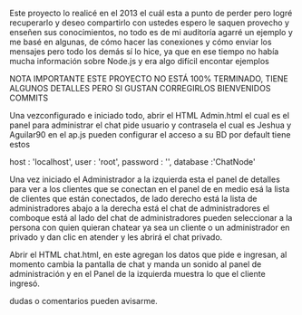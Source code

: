Este proyecto lo realicé en el 2013 el cuál esta a punto de perder pero logré recuperarlo y deseo compartirlo con ustedes 
espero le saquen provecho y enseñen sus conocimientos, no todo es de mi auditoría agarré un ejemplo y me basé en algunas,
de cómo hacer las conexiones y cómo enviar los mensajes pero todo los demás sí lo hice, ya que en ese tiempo no había mucha
información sobre Node.js y era algo difícil encontar ejemplos

NOTA IMPORTANTE
ESTE PROYECTO NO ESTÁ 100% TERMINADO, TIENE ALGUNOS DETALLES PERO SI GUSTAN CORREGIRLOS BIENVENIDOS COMMITS


Una vezconfigurado e iniciado todo, abrir el HTML Admin.html el cual es el panel para administrar el chat
pide usuario y contrasela el cual es Jeshua y Aguilar90
en el ap.js pueden configurar el acceso a su BD por default tiene estos

host : 'localhost',
  user : 'root',
  password : '',
  database :'ChatNode'
  
Una vez iniciado el Administrador a la izquierda esta el panel de detalles para ver a los clientes que se conectan
en el panel de en medio esá la lista de clientes que están conectados, de lado derecho está la lista de administradores
abajo a la derecha está el chat de administradores
el comboque está al lado del chat de administradores pueden seleccionar a la persona con quien quieran chatear
ya sea un cliente o un administrador en privado y dan clic en atender y les abrirá el chat privado.

Abrir el HTML chat.html, en este agregan los datos que pide
e ingresan, al momento cambia la pantalla de chat y manda un sonido al panel de administración y en el Panel
de la izquierda muestra lo que el cliente ingresó.

dudas o comentarios pueden avisarme.
